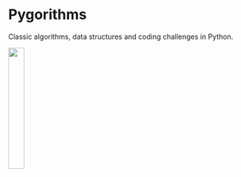 # Pygorithms

Classic algorithms, data structures and coding challenges in Python.

<img src = https://projecteuler.net/profile/frankkair.png width="25%" height="25%" />

